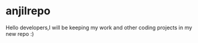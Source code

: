 # anjilrepo
Hello developers,I will be keeping my work and other coding  projects in my new repo :)
